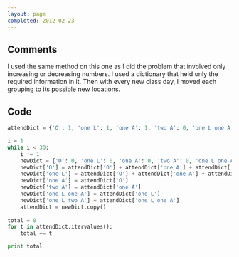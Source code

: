 ```yaml
---
layout: page
completed: 2012-02-23
---
```


## Comments

I used the same method on this one as I did the problem that involved only
increasing or decreasing numbers. I used a dictionary that held only the
required information in it. Then with every new class day, I moved each
grouping to its possible new locations.

## Code

```python
attendDict = {'O': 1, 'one L': 1, 'one A': 1, 'two A': 0, 'one L one A': 0, 'one L two A': 0}

i = 1
while i < 30:
	i += 1
	newDict = {'O': 0, 'one L': 0, 'one A': 0, 'two A': 0, 'one L one A': 0, 'one L two A': 0}
	newDict['O'] = attendDict['O'] + attendDict['one A'] + attendDict['two A']
	newDict['one L'] = attendDict['O'] + attendDict['one A'] + attendDict['two A'] + attendDict['one L one A'] + attendDict['one L two A'] + attendDict['one L']
	newDict['one A'] = attendDict['O']
	newDict['two A'] = attendDict['one A']
	newDict['one L one A'] = attendDict['one L']
	newDict['one L two A'] = attendDict['one L one A']
	attendDict = newDict.copy()
	
total = 0
for t in attendDict.itervalues():
	total += t

print total
```
